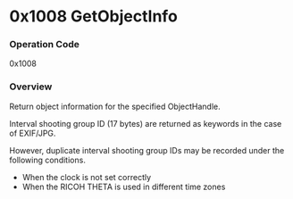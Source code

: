 # 0x1008 GetObjectInfo

### Operation Code

0x1008

### Overview

Return object information for the specified ObjectHandle.

Interval shooting group ID (17 bytes) are returned as keywords in the case of EXIF/JPG.

However, duplicate interval shooting group IDs may be recorded under the following conditions.

- When the clock is not set correctly
- When the RICOH THETA is used in different time zones
